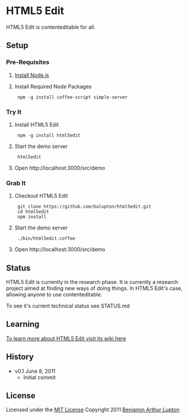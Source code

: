 # HTML5 Edit

HTML5 Edit is contenteditable for all.



## Setup

### Pre-Requisites 

1. [Install Node.js](https://github.com/balupton/node/wiki/Installing-Node.js)

2. Install Required Node Packages
		
		npm -g install coffee-script simple-server


### Try It

1. Install HTML5 Edit

		npm -g install html5edit

2. Start the demo server

		html5edit

3. Open http://localhost:3000/src/demo


### Grab It

1. Checkout HTML5 Edit
		
		git clone https://github.com/balupton/html5edit.git
		cd html5edit
		npm install

2. Start the demo server

		./bin/html5edit.coffee

3. Open http://localhost:3000/src/demo



## Status

HTML5 Edit is currently in the research phase. It is currently a research project aimed at finding new ways of doing things. In HTML5 Edit's case, allowing anyone to use contenteditable.

To see it's current technical status see STATUS.md


## Learning

[To learn more about HTML5 Edit visit its wiki here](https://github.com/balupton/html5edit/wiki)



## History

- v0.1 June 8, 2011
	- Initial commit


## License

Licensed under the [MIT License](http://creativecommons.org/licenses/MIT/)
Copyright 2011 [Benjamin Arthur Lupton](http://balupton.com)
